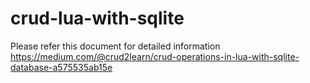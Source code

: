 # crud-lua-with-sqlite
Please refer this document for detailed information https://medium.com/@crud2learn/crud-operations-in-lua-with-sqlite-database-a575535ab15e
